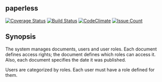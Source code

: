 ## paperless

[![Coverage Status](https://coveralls.io/repos/github/andela-blawrence/Paperless/badge.svg?branch=dev)](https://coveralls.io/github/andela-blawrence/Paperless?branch=dev)
[![Build Status](https://travis-ci.org/andela-blawrence/Paperless.svg?branch=dev)](https://travis-ci.org/andela-blawrence/Paperless)
[![CodeClimate](https://codeclimate.com/github/andela-blawrence/Paperless/badges/gpa.svg)](https://codeclimate.com/github/andela-blawrence/Paperless)
[![Issue Count](https://codeclimate.com/github/andela-blawrence/Paperless/badges/issue_count.svg)](https://codeclimate.com/github/andela-blawrence/Paperless)


## Synopsis

The system manages documents, users and user roles. Each document defines access rights; the document defines which roles can access it. Also, each document specifies the date it was published.

Users are categorized by roles. Each user must have a role defined for them.
